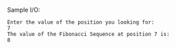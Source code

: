 Sample I/O:

	Enter the value of the position you looking for: 
	7
	The value of the Fibonacci Sequence at position 7 is: 
	8

